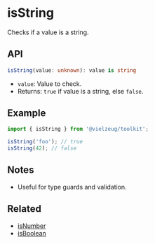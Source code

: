 # isString

Checks if a value is a string.

## API

```ts
isString(value: unknown): value is string
```

- `value`: Value to check.
- Returns: `true` if value is a string, else `false`.

## Example

```ts
import { isString } from '@vielzeug/toolkit';

isString('foo'); // true
isString(42); // false
```

## Notes

- Useful for type guards and validation.

## Related

- [isNumber](./isNumber.md)
- [isBoolean](./isBoolean.md)
